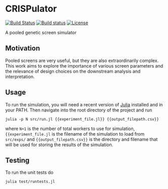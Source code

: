 # CRISPulator

[![Build Status](https://travis-ci.com/tlnagy/crispulator.svg?token=MCUYuFeh1dFnAvCDpb4q&branch=master)](https://travis-ci.com/tlnagy/crispulator)
[![Build status](https://ci.appveyor.com/api/projects/status/ja0e8s9mnxq6ncf8?svg=true)](https://ci.appveyor.com/project/tlnagy/pooled-screen-optimization)
[![License](http://img.shields.io/:license-apache-blue.svg?style=flat-square)](http://www.apache.org/licenses/LICENSE-2.0.html)

A pooled genetic screen simulator

## Motivation

Pooled screens are very useful, but they are also extraordinarily complex.
This work aims to explore the importance of various screen parameters and
the relevance of design choices on the downstream analysis and
interpretation.

## Usage

To run the simulation, you will need a recent version of
[Julia](http://julialang.org) installed and in your PATH. Then navigate
into the root directory of the project and run

```
julia -p N src/run.jl {{experiment_file.jl}} {{output_filepath.csv}}
```

where `N+1` is the number of total workers to use for simulation,
`{{experiment_file.jl` is the filename of the simulation to load from
`src/exps/` and `{{output_filepath.csv}}` is the directory and filename
that will be used for storing the results of the simulation.

## Testing

To run the unit tests do

```
julia test/runtests.jl
```
